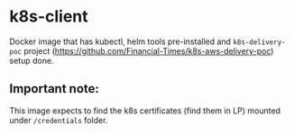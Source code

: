 # k8s-client
Docker image that has kubectl, helm tools pre-installed and `k8s-delivery-poc` project (https://github.com/Financial-Times/k8s-aws-delivery-poc) setup done.

## Important note:
This image expects to find the k8s certificates (find them in LP) mounted under `/credentials` folder.
